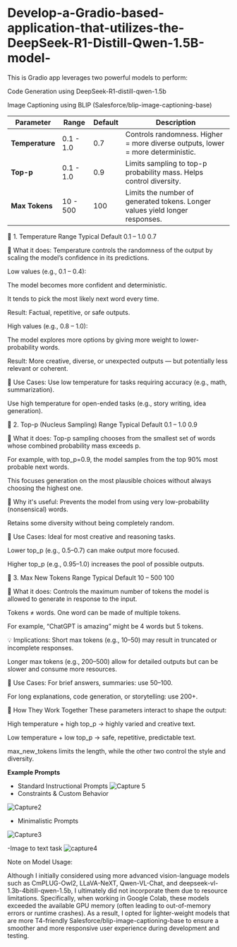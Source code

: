 # Develop-a-Gradio-based-application-that-utilizes-the-DeepSeek-R1-Distill-Qwen-1.5B-model-

This is Gradio app leverages two powerful models to perform:

Code Generation using DeepSeek-R1-distill-qwen-1.5b

Image Captioning using BLIP (Salesforce/blip-image-captioning-base)


| Parameter       | Range     | Default | Description                                                                     |
| --------------- | --------- | ------- | ------------------------------------------------------------------------------- |
| **Temperature** | 0.1 - 1.0 | 0.7     | Controls randomness. Higher = more diverse outputs, lower = more deterministic. |
| **Top-p**       | 0.1 - 1.0 | 0.9     | Limits sampling to top-p probability mass. Helps control diversity.             |
| **Max Tokens**  | 10 - 500  | 100     | Limits the number of generated tokens. Longer values yield longer responses.    |


🔧 1. Temperature
Range	Typical Default
0.1 – 1.0	0.7

📌 What it does:
Temperature controls the randomness of the output by scaling the model’s confidence in its predictions.

Low values (e.g., 0.1 – 0.4):

The model becomes more confident and deterministic.

It tends to pick the most likely next word every time.

Result: Factual, repetitive, or safe outputs.

High values (e.g., 0.8 – 1.0):

The model explores more options by giving more weight to lower-probability words.

Result: More creative, diverse, or unexpected outputs — but potentially less relevant or coherent.

🎯 Use Cases:
Use low temperature for tasks requiring accuracy (e.g., math, summarization).

Use high temperature for open-ended tasks (e.g., story writing, idea generation).

🎯 2. Top-p (Nucleus Sampling)
Range	Typical Default
0.1 – 1.0	0.9

📌 What it does:
Top-p sampling chooses from the smallest set of words whose combined probability mass exceeds p.

For example, with top_p=0.9, the model samples from the top 90% most probable next words.

This focuses generation on the most plausible choices without always choosing the highest one.

🧠 Why it's useful:
Prevents the model from using very low-probability (nonsensical) words.

Retains some diversity without being completely random.

🎯 Use Cases:
Ideal for most creative and reasoning tasks.

Lower top_p (e.g., 0.5–0.7) can make output more focused.

Higher top_p (e.g., 0.95–1.0) increases the pool of possible outputs.

📏 3. Max New Tokens
Range	Typical Default
10 – 500	100

📌 What it does:
Controls the maximum number of tokens the model is allowed to generate in response to the input.

Tokens ≠ words. One word can be made of multiple tokens.

For example, “ChatGPT is amazing” might be 4 words but 5 tokens.

💡 Implications:
Short max tokens (e.g., 10–50) may result in truncated or incomplete responses.

Longer max tokens (e.g., 200–500) allow for detailed outputs but can be slower and consume more resources.

🎯 Use Cases:
For brief answers, summaries: use 50–100.

For long explanations, code generation, or storytelling: use 200+.

🧠 How They Work Together
These parameters interact to shape the output:

High temperature + high top_p → highly varied and creative text.

Low temperature + low top_p → safe, repetitive, predictable text.

max_new_tokens limits the length, while the other two control the style and diversity.



**Example Prompts**
- Standard Instructional Prompts
![Capture 5](https://github.com/user-attachments/assets/300c623b-0307-4b73-a1c3-062534c23ec4)
- Constraints & Custom Behavior

![Capture2](https://github.com/user-attachments/assets/76ab8f97-ff1e-46ac-a09e-6baeb43646ab)
- Minimalistic Prompts

![Capture3](https://github.com/user-attachments/assets/e5db0921-0f87-4795-8cbe-3a9a08d6008f)

-Image to text task
![capture4](https://github.com/user-attachments/assets/8cc1e634-8c42-4946-9afb-4ee8f295b744)


Note on Model Usage:

Although I initially considered using more advanced vision-language models such as CmPLUG-Owl2, LLaVA-NeXT, Qwen-VL-Chat, and deepseek-vl-1.3b-4bitill-qwen-1.5b, I ultimately did not incorporate them due to resource limitations. Specifically, when working in Google Colab, these models exceeded the available GPU memory (often leading to out-of-memory errors or runtime crashes). As a result, I opted for lighter-weight models that are more T4-friendly Salesforce/blip-image-captioning-base to ensure a smoother and more responsive user experience during development and testing.
